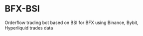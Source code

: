 # BFX-BSI
Orderflow trading bot based on BSI for BFX using Binance, Bybit, Hyperliquid trades data



